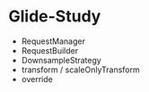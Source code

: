 # Glide-Study
* RequestManager
* RequestBuilder
* DownsampleStrategy
* transform / scaleOnlyTransform
* override


